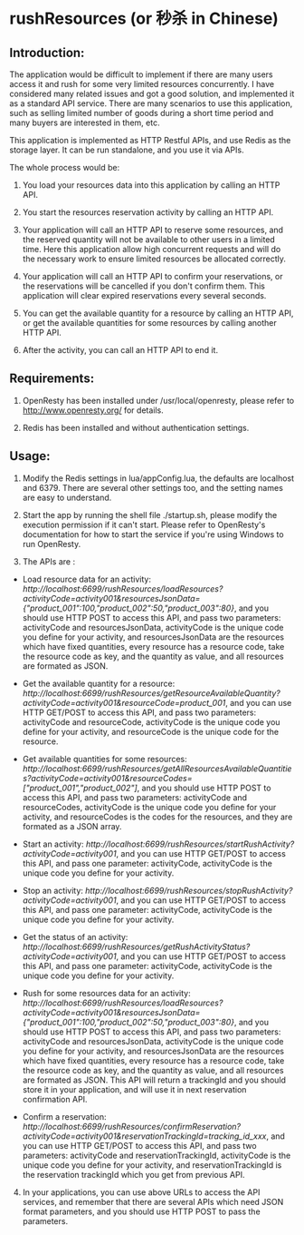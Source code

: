 # rushResources (or 秒杀 in Chinese)

## Introduction:

The application would be difficult to implement if there are many users access it and rush for some very limited resources concurrently. I have considered many related issues and got a good solution, and implemented it as a standard API service. There are many scenarios to use this application, such as selling limited number of goods during a short time period and many buyers are interested in them, etc.

This application is implemented as HTTP Restful APIs, and use Redis as the storage layer. It can be run standalone, and you use it via APIs.

The whole process would be:

1. You load your resources data into this application by calling an HTTP API.

2. You start the resources reservation activity by calling an HTTP API.

3. Your application will call an HTTP API to reserve some resources, and the reserved quantity will not be available to other users in a limited time. Here this application allow high concurrent requests and will do the necessary work to ensure limited resources be allocated correctly.

4. Your application will call an HTTP API to confirm your reservations, or the reservations will be cancelled if you don't confirm them. This application will clear expired reservations every several seconds.

5. You can get the available quantity for a resource by calling an HTTP API, or get the available quantities for some resources by calling another HTTP API.

6. After the activity, you can call an HTTP API to end it.


## Requirements:

1. OpenResty has been installed under /usr/local/openresty, please refer to http://www.openresty.org/ for details.

2. Redis has been installed and without authentication settings.


## Usage:

1. Modify the Redis settings in lua/appConfig.lua, the defaults are localhost and 6379. There are several other settings too, and the setting names are easy to understand.

2. Start the app by running the shell file ./startup.sh, please modify the execution permission if it can't start. Please refer to OpenResty's documentation for how to start the service if you're using Windows to run OpenResty.

3. The APIs are :

 * Load resource data for an activity: *http://localhost:6699/rushResources/loadResources?activityCode=activity001&resourcesJsonData={"product_001":100,"product_002":50,"product_003":80}*, and you should use HTTP POST to access this API, and pass two parameters: activityCode and resourcesJsonData, activityCode is the unique code you define for your activity, and resourcesJsonData are the resources which have fixed quantities, every resource has a resource code, take the resource code as key, and the quantity as value, and all resources are formated as JSON.

 * Get the available quantity for a resource: *http://localhost:6699/rushResources/getResourceAvailableQuantity?activityCode=activity001&resourceCode=product_001*, and you can use HTTP GET/POST to access this API, and pass two parameters: activityCode and resourceCode, activityCode is the unique code you define for your activity, and resourceCode is the unique code for the resource.

 * Get available quantities for some resources: *http://localhost:6699/rushResources/getAllResourcesAvailableQuantities?activityCode=activity001&resourceCodes=["product_001","product_002"]*, and you should use HTTP POST to access this API, and pass two parameters: activityCode and resourceCodes, activityCode is the unique code you define for your activity, and resourceCodes is the codes for the resources, and they are formated as a JSON array.

 * Start an activity: *http://localhost:6699/rushResources/startRushActivity?activityCode=activity001*, and you can use HTTP GET/POST to access this API, and pass one parameter: activityCode, activityCode is the unique code you define for your activity.

 * Stop an activity: *http://localhost:6699/rushResources/stopRushActivity?activityCode=activity001*, and you can use HTTP GET/POST to access this API, and pass one parameter: activityCode, activityCode is the unique code you define for your activity.

 * Get the status of an activity: *http://localhost:6699/rushResources/getRushActivityStatus?activityCode=activity001*, and you can use HTTP GET/POST to access this API, and pass one parameter: activityCode, activityCode is the unique code you define for your activity.

 * Rush for some resources data for an activity: *http://localhost:6699/rushResources/loadResources?activityCode=activity001&resourcesJsonData={"product_001":100,"product_002":50,"product_003":80}*, and you should use HTTP POST to access this API, and pass two parameters: activityCode and resourcesJsonData, activityCode is the unique code you define for your activity, and resourcesJsonData are the resources which have fixed quantities, every resource has a resource code, take the resource code as key, and the quantity as value, and all resources are formated as JSON. This API will return a trackingId and you should store it in your application, and will use it in next reservation confirmation API.

 * Confirm a reservation: *http://localhost:6699/rushResources/confirmReservation?activityCode=activity001&reservationTrackingId=tracking_id_xxx*, and you can use HTTP GET/POST to access this API, and pass two parameters: activityCode and reservationTrackingId, activityCode is the unique code you define for your activity, and reservationTrackingId is the reservation trackingId which you get from previous API.


4. In your applications, you can use above URLs to access the API services, and remember that there are several APIs which need JSON format parameters, and you should use HTTP POST to pass the parameters.



